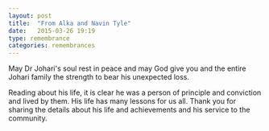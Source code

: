 ```yaml
---
layout: post
title:  "From Alka and Navin Tyle"
date:   2015-03-26 19:19
type: remembrance
categories: remembrances
---
```


May Dr Johari's soul rest in peace and may God give you and the entire Johari family the strength to bear his unexpected loss. 

Reading about his life, it is clear he was a person of principle and conviction and lived by them. His life has many lessons for us all. Thank you for sharing the details about his life and achievements and his service to the community.
